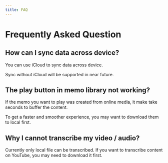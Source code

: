 ```yaml
---
title: FAQ
---
```


# Frequently Asked Question

## How can I sync data across device?

You can use iCloud to sync data across device.

Sync without iCloud will be supported in near future.

## The play button in memo library not working?

If the memo you want to play was created from online media, it make take seconds to buffer the content.

To get a faster and smoother experience, you may want to download them to local first.

## Why I cannot transcribe my video / audio?

Currently only local file can be transcribed. If you want to transcribe content on YouTube, you may need to download it first.
